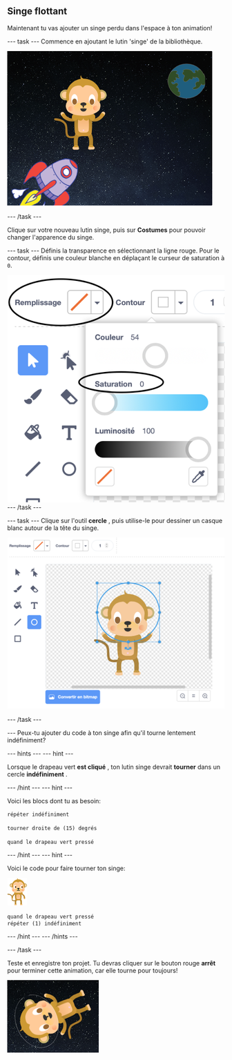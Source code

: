 ## Singe flottant

Maintenant tu vas ajouter un singe perdu dans l'espace à ton animation!

\--- task \--- Commence en ajoutant le lutin 'singe' de la bibliothèque.

![Ajouter un lutin de singe](images/space-monkey-sprite.png)

\--- /task \---

Clique sur votre nouveau lutin singe, puis sur **Costumes** pour pouvoir changer l'apparence du singe.

\--- task \--- Définis la transparence en sélectionnant la ligne rouge. Pour le contour, définis une couleur blanche en déplaçant le curseur de saturation à `0`.

![Faire la couleur blanche](images/make-white.png) \--- /task \---

\--- task \--- Clique sur l'outil **cercle** , puis utilise-le pour dessiner un casque blanc autour de la tête du singe.

![Casque de cosmonaute de singe](images/space-monkey-edit.png)

\--- /task \---

\--- Peux-tu ajouter du code à ton singe afin qu'il tourne lentement indéfiniment?

\--- hints \--- \--- hint \---

Lorsque le drapeau vert **est cliqué** , ton lutin singe devrait **tourner** dans un cercle **indéfiniment** .

\--- /hint \--- \--- hint \---

Voici les blocs dont tu as besoin:

```blocks3
répéter indéfiniment

tourner droite de (15) degrés

quand le drapeau vert pressé
```

\--- /hint \--- \--- hint \---

Voici le code pour faire tourner ton singe:

![Lutin Singe](images/sprite-monkey.png)

```blocks3
quand le drapeau vert pressé
répéter (1) indéfiniment
```

\--- /hint \--- \--- /hints \---

\--- /task \---

Teste et enregistre ton projet. Tu devras cliquer sur le bouton rouge **arrêt** pour terminer cette animation, car elle tourne pour toujours!

![Teste le singe qui tourne](images/space-spin-test.png)